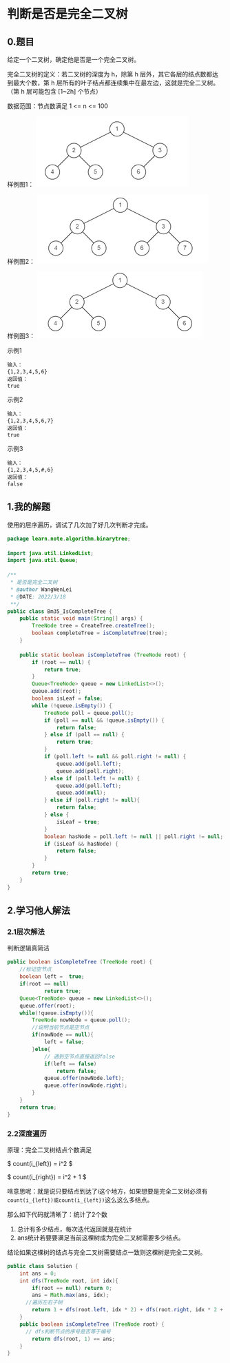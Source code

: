 # 判断是否是完全二叉树

## 0.题目

给定一个二叉树，确定他是否是一个完全二叉树。

完全二叉树的定义：若二叉树的深度为 h，除第 h 层外，其它各层的结点数都达到最大个数，第 h 层所有的叶子结点都连续集中在最左边，这就是完全二叉树。（第 h 层可能包含 [1~2h] 个节点）

数据范围：节点数满足 1 <= n <= 100

样例图1：
![](../img/2022-03-18-15-14-54.png)

样例图2：
![](../img/2022-03-18-15-15-02.png)

样例图3：
![](../img/2022-03-18-15-15-10.png)


示例1
```
输入：
{1,2,3,4,5,6}
返回值：
true
```
示例2
```
输入：
{1,2,3,4,5,6,7}
返回值：
true
```
示例3
```
输入：
{1,2,3,4,5,#,6}
返回值：
false
```


## 1.我的解题
使用的层序遍历，调试了几次加了好几次判断才完成。

```java
package learn.note.algorithm.binarytree;

import java.util.LinkedList;
import java.util.Queue;

/**
 * 是否是完全二叉树
 * @author WangWenLei
 * @DATE: 2022/3/18
 **/
public class Bm35_IsCompleteTree {
    public static void main(String[] args) {
        TreeNode tree = CreateTree.createTree();
        boolean completeTree = isCompleteTree(tree);
    }

    public static boolean isCompleteTree (TreeNode root) {
        if (root == null) {
            return true;
        }
        Queue<TreeNode> queue = new LinkedList<>();
        queue.add(root);
        boolean isLeaf = false;
        while (!queue.isEmpty()) {
            TreeNode poll = queue.poll();
            if (poll == null && !queue.isEmpty()) {
                return false;
            } else if (poll == null) {
                return true;
            }
            if (poll.left != null && poll.right != null) {
                queue.add(poll.left);
                queue.add(poll.right);
            } else if (poll.left != null) {
                queue.add(poll.left);
                queue.add(null);
            } else if (poll.right != null){
                return false;
            } else {
                isLeaf = true;
            }
            boolean hasNode = poll.left != null || poll.right != null;
            if (isLeaf && hasNode) {
                return false;
            }
        }
        return true;
    }
}

```

## 2.学习他人解法
### 2.1层次解法
判断逻辑真简洁
```java
public boolean isCompleteTree (TreeNode root) {
    //标记空节点
    boolean left =  true;
    if(root == null)
            return true;
    Queue<TreeNode> queue = new LinkedList<>();
    queue.offer(root);
    while(!queue.isEmpty()){
        TreeNode nowNode = queue.poll();
        //说明当前节点是空节点
        if(nowNode == null){
            left = false;
        }else{
            // 遇到空节点直接返回false
            if(left == false)
                return false;
            queue.offer(nowNode.left);
            queue.offer(nowNode.right);
        }
    }
    return true;
}
```

### 2.2深度遍历
原理：完全二叉树结点个数满足

$
count(i_{left}) = i^2
$

$
count(i_{right}) = i^2 + 1
$

啥意思呢：就是说只要结点到达了i这个地方，如果想要是完全二叉树必须有`count(i_{left})或count(i_{left})`这么这么多结点。

那么如下代码就清晰了：统计了2个数
1. 总计有多少结点，每次迭代返回就是在统计
2. ans统计若要要满足当前这棵树成为完全二叉树需要多少结点。

结论如果这棵树的结点与完全二叉树需要结点一致则这棵树是完全二叉树。

```java
public class Solution {
    int ans = 0;
    int dfs(TreeNode root, int idx){
        if(root == null) return 0;
        ans = Math.max(ans, idx);
      //遍历左右子树
        return 1 + dfs(root.left, idx * 2) + dfs(root.right, idx * 2 + 1);
    }
    public boolean isCompleteTree (TreeNode root) {
      // dfs判断节点的序号是否等于编号
        return dfs(root, 1) == ans;
    }
}
```